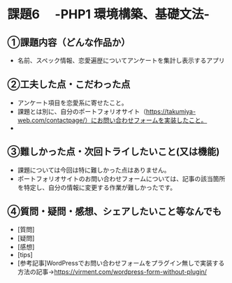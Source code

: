 # 課題6　 -PHP1 環境構築、基礎文法-

## ①課題内容（どんな作品か）
- 名前、スペック情報、恋愛遍歴についてアンケートを集計し表示するアプリ

## ②工夫した点・こだわった点
- アンケート項目を恋愛系に寄せたこと。
- 課題とは別に、自分のポートフォリオサイト（https://takumiya-web.com/contactpage/）にお問い合わせフォームを実装したこと。
- 

## ③難しかった点・次回トライしたいこと(又は機能)
- 課題については今回は特に難しかった点はありません。
- ポートフォリオサイトのお問い合わせフォームについては、記事の該当箇所を特定し、自分の情報に変更する作業が難しかったです。

## ④質問・疑問・感想、シェアしたいこと等なんでも
- [質問]
- [疑問]
- [感想]
- [tips]
- [参考記事]WordPressでお問い合わせフォームをプラグイン無しで実装する方法の記事→https://virment.com/wordpress-form-without-plugin/
